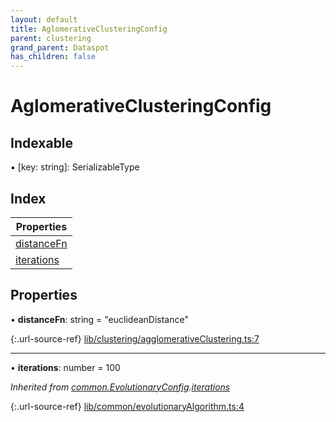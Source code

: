 ```yaml
---
layout: default
title: AglomerativeClusteringConfig
parent: clustering
grand_parent: Dataspot
has_children: false
---
```


# AglomerativeClusteringConfig

## Indexable

▪ [key: string]: SerializableType

## Index

| Properties |
|-----------|
| [distanceFn](#distancefn) |
| [iterations](#iterations) |

## Properties

•  **distanceFn**: string = "euclideanDistance"

{:.url-source-ref}
[lib/clustering/agglomerativeClustering.ts:7](https://github.com/ascentcore/dataspot/blob/2fb173c/lib/clustering/agglomerativeClustering.ts#L7)

___

•  **iterations**: number = 100

*Inherited from [common.EvolutionaryConfig](../common_evolutionaryconfig).[iterations](../common_evolutionaryconfig#iterations)*

{:.url-source-ref}
[lib/common/evolutionaryAlgorithm.ts:4](https://github.com/ascentcore/dataspot/blob/2fb173c/lib/common/evolutionaryAlgorithm.ts#L4)
